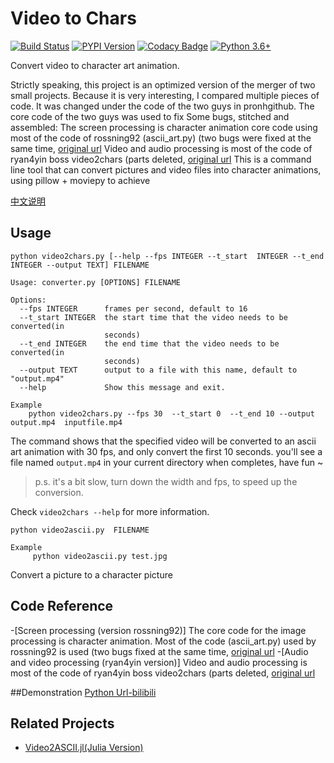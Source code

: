 # Video to Chars

[![Build Status](https://travis-ci.org/ryan4yin/video2chars.svg?branch=master)](https://travis-ci.org/ryan4yin/video2chars)
[![PYPI Version](https://img.shields.io/pypi/v/video2chars.svg)](https://pypi.org/project/video2chars/)
[![Codacy Badge](https://api.codacy.com/project/badge/Grade/07055fe560ba40af83ec09d413d93f4c)](https://app.codacy.com/app/xiaoyin_c/video2chars?utm_source=github.com&utm_medium=referral&utm_content=ryan4yin/video2chars&utm_campaign=Badge_Grade_Dashboard)
[![Python 3.6+](https://img.shields.io/pypi/pyversions/video2chars.svg?style=flat)](https://www.python.org/)

Convert video to character art animation.

Strictly speaking, this project is an optimized version of the merger of two small projects. Because it is very interesting, I compared multiple pieces of code. It was changed under the code of the two  guys in pronhgithub. The core code of the two  guys was used to fix Some bugs, stitched and assembled:
The screen processing is character animation core code using most of the code of rossning92 (ascii_art.py) (two bugs were fixed at the same time, [original url](https://gist.github.com/rossning92/bb1667e5e14a63148dcd61b4455ce52f)
Video and audio processing is most of the code of ryan4yin boss video2chars (parts deleted, [original url](https://github.com/ryan4yin/video2chars)
This is a command line tool that can convert pictures and video files into character animations, using pillow + moviepy to achieve

[中文说明](/doc/README-zh-cn.md)


## Usage

```
python video2chars.py [--help --fps INTEGER --t_start  INTEGER --t_end INTEGER --output TEXT] FILENAME

Usage: converter.py [OPTIONS] FILENAME

Options:
  --fps INTEGER      frames per second, default to 16
  --t_start INTEGER  the start time that the video needs to be converted(in
                     seconds)
  --t_end INTEGER    the end time that the video needs to be converted(in
                     seconds)
  --output TEXT      output to a file with this name, default to "output.mp4"
  --help             Show this message and exit.

Example
	python video2chars.py --fps 30  --t_start 0  --t_end 10 --output output.mp4  inputfile.mp4
```
The command shows that the specified video will be converted to an ascii art animation with 30 fps, and only convert the first 10 seconds. 
you'll see a file named `output.mp4` in your current directory when completes, have fun ~

>p.s. it's a bit slow, turn down the width and fps, to speed up the conversion. 

Check `video2chars --help` for more information.

```
python video2ascii.py  FILENAME

Example
	 python video2ascii.py test.jpg
```
Convert a picture to a character picture

## Code Reference
-[Screen processing (version rossning92)] The core code for the image processing is character animation. Most of the code (ascii_art.py) used by rossning92 is used (two bugs fixed at the same time, [original url](https://gist.github.com/rossning92/bb1667e5e14a63148dcd61b4455ce52f)
-[Audio and video processing (ryan4yin version)] Video and audio processing is most of the code of ryan4yin boss video2chars (parts deleted, [original url](https://github.com/ryan4yin/video2chars)

##Demonstration
[Python Url-bilibili](https://www.bilibili.com/video/BV1Ct4y1v77S/)

## Related Projects

- [Video2ASCII.jl(Julia Version)](https://github.com/ryan4yin/Video2ASCII.jl)


